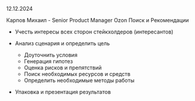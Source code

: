 12.12.2024

Карпов Михаил - Senior Product Manager Ozon Поиск и Рекомендации

- Учесть интересы всех сторон стейкхолдеров (интересантов)

- Анализ сценария  и определить цель
	-  Доуточнить условия
	- Генерация гипотез
	- Оценка рисков и препятствий
	- Поиск необходимых ресурсов и средств
	- Определить необходимые методы работы
- Упаковка и презентация результатов

